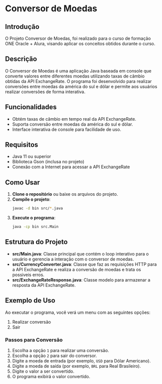 # Conversor de Moedas

## Introdução
O Projeto Conversor de Moedas, foi realizado para o curso de formação ONE Oracle + Alura, visando aplicar os conceitos obtidos durante o curso.

## Descrição
O Conversor de Moedas é uma aplicação Java baseada em console que converte valores entre diferentes moedas utilizando taxas de câmbio obtidas da API ExchangeRate. O programa foi desenvolvido para realizar conversões entre moedas da américa do sul e dólar e permite aos usuários realizar conversões de forma interativa.

## Funcionalidades
- Obtém taxas de câmbio em tempo real da API ExchangeRate.
- Suporta conversão entre moedas da américa do sul e dólar.
- Interface interativa de console para facilidade de uso.

## Requisitos
- Java 11 ou superior
- Biblioteca Gson (inclusa no projeto)
- Conexão com a Internet para acessar a API ExchangeRate

## Como Usar
1. **Clone o repositório** ou baixe os arquivos do projeto.
2. **Compile o projeto**:
    ```sh
    javac -d bin src/*.java
    ```
3. **Execute o programa**:
    ```sh
    java -cp bin src.Main
    ```

## Estrutura do Projeto

- **src/Main.java**: Classe principal que contém o loop interativo para o usuário e gerencia a interação com o conversor de moedas.
- **src/CurrencyConverter.java**: Classe que faz as requisições HTTP para a API ExchangeRate e realiza a conversão de moedas e trata os possiveis erros.
- **src/ExchangeRateResponse.java**: Classe modelo para armazenar a resposta da API ExchangeRate.

## Exemplo de Uso
Ao executar o programa, você verá um menu com as seguintes opções:

1. Realizar conversão
2. Sair

### Passos para Conversão
1. Escolha a opção `1` para realizar uma conversão.
2. Escolha a opção `2` para sair do conversor.
3. Digite a moeda de entrada (por exemplo, `USD` para Dólar Americano).
4. Digite a moeda de saída (por exemplo, `BRL` para Real Brasileiro).
5. Digite o valor a ser convertido.
6. O programa exibirá o valor convertido.

